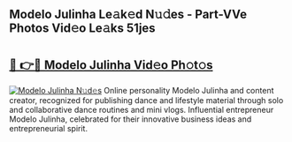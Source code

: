 ## Modelo Julinha Le𝚊k𝚎d N𝚞𝚍es - Part-VVe Photos Vid𝚎o Le𝚊ks 51jes

# <h2><a href="http://fbfiqt.evod.top/?m=Modelo+Julinha">🔗 👉🔴 Modelo Julinha Vid𝚎o Ph𝚘t𝚘s</a></h2>

[![Modelo Julinha N𝚞d𝚎s](https://i.imgur.com/8V9OHl7.gif)](http://fbfiqt.evod.top/?m=Modelo+Julinha)
Online personality Modelo Julinha and content creator, recognized for publishing dance and lifestyle material through solo and collaborative dance routines and mini vlogs. Influential entrepreneur Modelo Julinha, celebrated for their innovative business ideas and entrepreneurial spirit. 
